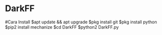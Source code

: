 # DarkFF
#Cara Install
$apt update && apt upgrade
$pkg install git
$pkg install python
$pip2 install mechanize
$cd DarkFF
$python2 DarkFF.py
